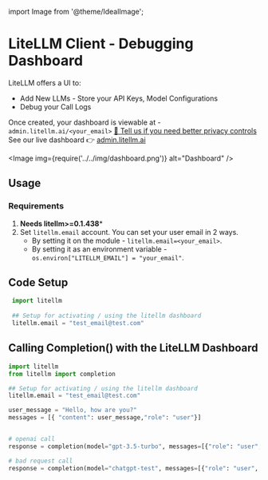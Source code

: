 import Image from '@theme/IdealImage';

# LiteLLM Client - Debugging Dashboard
LiteLLM offers a UI to:
* Add New LLMs - Store your API Keys, Model Configurations
* Debug your Call Logs 

Once created, your dashboard is viewable at - `admin.litellm.ai/<your_email>` [👋 Tell us if you need better privacy controls](https://calendly.com/d/4mp-gd3-k5k/berriai-1-1-onboarding-litellm-hosted-version?month=2023-08)
See our live dashboard 👉 [admin.litellm.ai](https://admin.litellm.ai/)

<Image img={require('../../img/dashboard.png')} alt="Dashboard" />

## Usage
### Requirements
1. **Needs litellm>=0.1.438***
2. Set `litellm.email` account. You can set your user email in 2 ways.  
    - By setting it on the module - `litellm.email=<your_email>`.
    - By setting it as an environment variable - `os.environ["LITELLM_EMAIL"] = "your_email"`.

## Code Setup
```python
 import litellm
 
 ## Setup for activating / using the litellm dashboard
 litellm.email = "test_email@test.com"

```

## Calling Completion() with the LiteLLM Dashboard
```python
import litellm
from litellm import completion

## Setup for activating / using the litellm dashboard
litellm.email = "test_email@test.com"

user_message = "Hello, how are you?"
messages = [{ "content": user_message,"role": "user"}]


# openai call
response = completion(model="gpt-3.5-turbo", messages=[{"role": "user", "content": "Hi 👋 - i'm openai"}])

# bad request call
response = completion(model="chatgpt-test", messages=[{"role": "user", "content": "Hi 👋 - i'm a bad request"}])

```